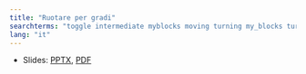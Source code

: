 ```yaml
---
title: "Ruotare per gradi"
searchterms: "toggle intermediate myblocks moving turning my_blocks turn_degrees turning_with rotation_sensor turning_with_my_blocks"
lang: "it"
---
```

 <ul>
 <li class="ng-binding">Slides:
 <a href="translations/en-us/intermediate/Ruotare per gradi.pptx">PPTX</a>,
 <a href="translations/en-us/intermediate/Ruotare per gradi.pdf">PDF</a>
 </li>
 </ul>
